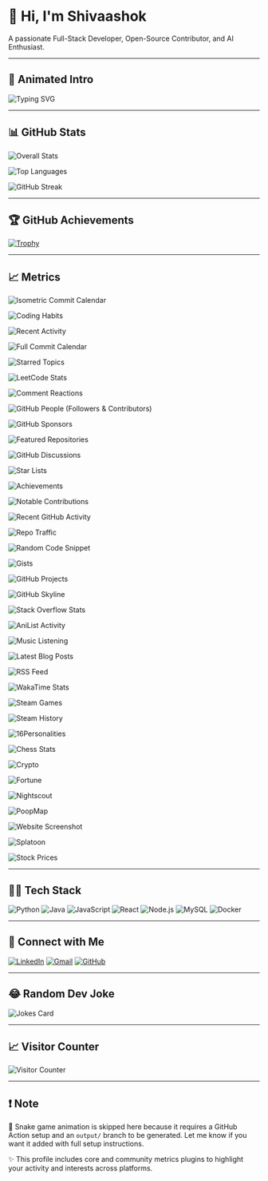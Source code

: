 # 👋 Hi, I'm Shivaashok

A passionate Full-Stack Developer, Open-Source Contributor, and AI Enthusiast.

---

## 💬 Animated Intro

![Typing SVG](https://readme-typing-svg.herokuapp.com?lines=Full+Stack+Developer;AI+and+ML+Engineer;Open+Source+Enthusiast;Always+Learning+New+Things&center=true&width=500&height=45)

---

## 📊 GitHub Stats

![Overall Stats](https://github-readme-stats.vercel.app/api?username=Shivaashok&show_icons=true&theme=tokyonight&count_private=true)

![Top Languages](https://github-readme-stats.vercel.app/api/top-langs/?username=Shivaashok&layout=compact&theme=tokyonight)

![GitHub Streak](https://github-readme-streak-stats.herokuapp.com/?user=Shivaashok&theme=tokyonight)

---

## 🏆 GitHub Achievements

[![Trophy](https://github-profile-trophy.vercel.app/?username=Shivaashok&theme=darkhub)](https://github.com/ryo-ma/github-profile-trophy)

---

## 📈 Metrics

![Isometric Commit Calendar](https://github.com/lowlighter/metrics/blob/examples/metrics.plugin.isocalendar.fullyear.svg)

![Coding Habits](https://github.com/lowlighter/metrics/blob/examples/metrics.plugin.habits.charts.svg)

![Recent Activity](https://github.com/lowlighter/metrics/blob/examples/metrics.plugin.habits.facts.svg)

![Full Commit Calendar](https://github.com/lowlighter/metrics/blob/examples/metrics.plugin.calendar.full.svg)

![Starred Topics](https://github.com/lowlighter/metrics/blob/examples/metrics.plugin.topics.svg)

![LeetCode Stats](https://github.com/lowlighter/metrics/blob/examples/metrics.plugin.leetcode.svg)

![Comment Reactions](https://github.com/lowlighter/metrics/blob/examples/metrics.plugin.reactions.svg)

![GitHub People (Followers & Contributors)](https://github.com/lowlighter/metrics/blob/examples/metrics.plugin.people.followers.svg)

![GitHub Sponsors](https://github.com/lowlighter/metrics/blob/examples/metrics.plugin.sponsors.svg)

![Featured Repositories](https://github.com/lowlighter/metrics/blob/examples/metrics.plugin.repositories.pinned.svg)

![GitHub Discussions](https://github.com/lowlighter/metrics/blob/examples/metrics.plugin.discussions.svg)

![Star Lists](https://github.com/lowlighter/metrics/blob/examples/metrics.plugin.starlists.svg)

![Achievements](https://github.com/lowlighter/metrics/blob/examples/metrics.plugin.achievements.compact.svg)

![Notable Contributions](https://github.com/lowlighter/metrics/blob/examples/metrics.plugin.notable.indepth.svg)

![Recent GitHub Activity](https://github.com/lowlighter/metrics/blob/examples/metrics.plugin.activity.svg)

![Repo Traffic](https://github.com/lowlighter/metrics/blob/examples/metrics.plugin.traffic.svg)

![Random Code Snippet](https://github.com/lowlighter/metrics/blob/examples/metrics.plugin.code.svg)

![Gists](https://github.com/lowlighter/metrics/blob/examples/metrics.plugin.gists.svg)

![GitHub Projects](https://github.com/lowlighter/metrics/blob/examples/metrics.plugin.projects.svg)

![GitHub Skyline](https://github.com/lowlighter/metrics/blob/examples/metrics.plugin.skyline.svg)

![Stack Overflow Stats](https://github.com/lowlighter/metrics/blob/examples/metrics.plugin.stackoverflow.svg)

![AniList Activity](https://github.com/lowlighter/metrics/blob/examples/metrics.plugin.anilist.svg)

![Music Listening](https://github.com/lowlighter/metrics/blob/examples/metrics.plugin.music.recent.svg)

![Latest Blog Posts](https://github.com/lowlighter/metrics/blob/examples/metrics.plugin.posts.full.svg)

![RSS Feed](https://github.com/lowlighter/metrics/blob/examples/metrics.plugin.rss.svg)

![WakaTime Stats](https://github.com/lowlighter/metrics/blob/examples/metrics.plugin.wakatime.svg)

![Steam Games](https://github.com/lowlighter/metrics/blob/examples/metrics.plugin.steam.svg)

![Steam History](https://github.com/lowlighter/metrics/blob/examples/metrics.plugin.steam.full.svg)

![16Personalities](https://github.com/lowlighter/metrics/blob/examples/metrics.plugin.16personalities.svg)

![Chess Stats](https://github.com/lowlighter/metrics/blob/examples/metrics.plugin.chess.svg)

![Crypto](https://via.placeholder.com/468x60?text=No%20preview%20available)

![Fortune](https://github.com/lowlighter/metrics/blob/examples/metrics.plugin.fortune.svg)

![Nightscout](https://github.com/legoandmars/legoandmars/blob/master/metrics.plugin.nightscout.svg)

![PoopMap](https://github.com/matievisthekat/matievisthekat/blob/master/metrics.plugin.poopmap.svg)

![Website Screenshot](https://github.com/lowlighter/metrics/blob/examples/metrics.plugin.screenshot.svg)

![Splatoon](https://github.com/lowlighter/metrics/blob/examples/metrics.plugin.splatoon.svg)

![Stock Prices](https://github.com/lowlighter/metrics/blob/examples/metrics.plugin.stock.svg)

---

## 👨‍💻 Tech Stack

![Python](https://img.shields.io/badge/-Python-333333?style=flat&logo=python)
![Java](https://img.shields.io/badge/-Java-333333?style=flat&logo=java)
![JavaScript](https://img.shields.io/badge/-JavaScript-333333?style=flat&logo=javascript)
![React](https://img.shields.io/badge/-React-333333?style=flat&logo=react)
![Node.js](https://img.shields.io/badge/-Node.js-333333?style=flat&logo=node.js)
![MySQL](https://img.shields.io/badge/-MySQL-333333?style=flat&logo=mysql)
![Docker](https://img.shields.io/badge/-Docker-333333?style=flat&logo=docker)

---

## 💋 Connect with Me

[![LinkedIn](https://img.shields.io/badge/-LinkedIn-blue?style=flat-square&logo=linkedin)](https://linkedin.com/in/shiva-ai/)
[![Gmail](https://img.shields.io/badge/-Gmail-red?style=flat-square&logo=gmail)](mailto:a.shivainfo@gmail.com)
[![GitHub](https://img.shields.io/badge/-GitHub-black?style=flat-square&logo=github)](https://github.com/Shivaashok)

---

## 😂 Random Dev Joke

![Jokes Card](https://readme-jokes.vercel.app/api)

---

## 📈 Visitor Counter

![Visitor Counter](https://profile-counter.glitch.me/Shivaashok/count.svg)

---

## ❗ Note

🐍 Snake game animation is skipped here because it requires a GitHub Action setup and an `output/` branch to be generated. Let me know if you want it added with full setup instructions.

✨ This profile includes core and community metrics plugins to highlight your activity and interests across platforms.
